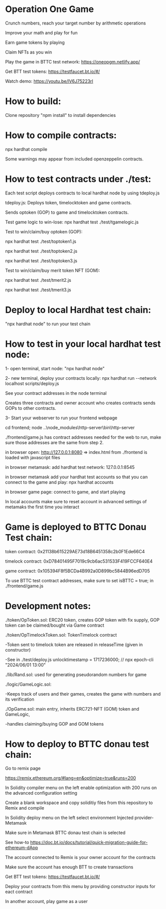 # Operation One Game

Crunch numbers, reach your target number by arithmetic operations 

Improve your math and play for fun

Earn game tokens by playing

Claim NFTs as you win

Play the game in BTTC test network: https://oneopgm.netlify.app/  

Get BTT test tokens: https://testfaucet.bt.io/#/

Watch demo: https://youtu.be/lV6J75223rI

# How to build:
Clone repository
"npm install" to install dependencies

# How to compile contracts:
npx hardhat compile

Some warnings may appear from included openzeppelin contracts. 

# How to test contracts under ./test:
Each test script deploys contracts to local hardhat node by using tdeploy.js

tdeploy.js: Deploys token, timelocktoken and game contracts.

Sends optoken (GOP) to game and timelocktoken contracts.

Test game logic to win-lose:
npx hardhat test ./test/tgamelogic.js

Test to win/claim/buy optoken (GOP):

npx hardhat test ./test/toptoken1.js

npx hardhat test ./test/toptoken2.js

npx hardhat test ./test/toptoken3.js

Test to win/claim/buy merit token NFT (GOM):

npx hardhat test ./test/tmerit2.js

npx hardhat test ./test/tmerit3.js

# Deploy to local Hardhat test chain:
"npx hardhat node" to run your test chain

# How to test in your local hardhat test node:
1- open terminal, start node: "npx hardhat node"

2- new terminal, deploy your contracts locally: npx hardhat run --network localhost scripts/deploy.js

See your contract addresses in the node terminal 

Creates three contracts and owner account who creates contracts sends GOPs to other contracts. 

3- Start your webserver to run your frontend webpage

cd frontend; node ..\node_modules\http-server\bin\http-server

./frontend/game.js has contract addresses needed for the web to run, make sure those addresses are the same from step 2.

in browser open: http://127.0.0.1:8080  => index.html from ./frontend is loaded with javascript files

in browser metamask: add hardhat test network: 127.0.0.1:8545

in browser metamask add your hardhat test accounts so that you can connect to the game and play: npx hardhat accounts

in browser game page: connect to game, and start playing

In local accounts make sure to reset account in advanced settings of metamaks the first time you interact

# Game is deployed to BTTC Donau Test chain:
token contract: 0x21138b615229AE73d18B6451358c2b0F1Ede66C4 

timelock contract: 0xD78401495F7019c9cb6ac531533F419FCCF640E4

game contract: 0x105394F8f5BCDa4B992a0D899bc5844B96edD705

To use BTTC test contract addresses, make sure to set isBTTC = true; in ./frontend/game.js

# Development notes:
./token/OpToken.sol: ERC20 token, creates GOP token with fix supply, GOP token can be claimed/bought via Game contract

./token/OpTimelockToken.sol: TokenTimelock contract

-Token sent to timelock token are released in releaseTime (given in constructor)

-See in ./test/deploy.js unlocktimestamp = 1717236000; // npx epoch-cli "2024/06/01 13:00"

./lib/Rand.sol: used for generating pseudorandom numbers for game

./logic/GameLogic.sol:

-Keeps track of users and their games, creates the game with numbers and its verification

./OpGame.sol: main entry, inherits ERC721-NFT (GOM) token and GameLogic, 

-handles claiming/buying GOP and GOM tokens

# How to deploy to BTTC donau test chain:
Go to remix page

https://remix.ethereum.org/#lang=en&optimize=true&runs=200

In Solidity compiler menu on the left enable optimization with 200 runs on the advanced configuration setting

Create a blank workspace and copy soliditiy files from this repository to Remix and compile

In Solidity deploy menu on the left select environment Injected provider-Metamask

Make sure in Metamask BTTC donau test chain is selected

See how-to https://doc.bt.io/docs/tutorial/quick-migration-guide-for-ethereum-dApp

The account connected to Remix is your owner account for the contracts

Make sure the account has enough BTT to create transactions

Get BTT test tokens: https://testfaucet.bt.io/#/

Deploy your contracts from this menu by providing constructor inputs for eact contract

In another account, play game as a user

